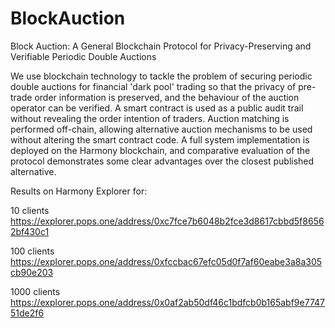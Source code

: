 # BlockAuction

Block Auction: A General Blockchain Protocol for Privacy-Preserving and Verifiable Periodic Double Auctions

We use blockchain technology to tackle the problem of securing periodic double auctions for financial 'dark pool'  trading so that the privacy of pre-trade order information is preserved, and the behaviour of the auction operator can be verified. A smart contract is used as a public audit trail without revealing the order intention of traders. Auction matching is performed off-chain, allowing alternative auction mechanisms to be used without altering the smart contract code. A full system implementation is deployed on the Harmony blockchain, and comparative evaluation of the protocol demonstrates some clear advantages over the closest published alternative.

Results on Harmony Explorer for:

10 clients https://explorer.pops.one/address/0xc7fce7b6048b2fce3d8617cbbd5f86562bf430c1

100 clients https://explorer.pops.one/address/0xfccbac67efc05d0f7af60eabe3a8a305cb90e203

1000 clients https://explorer.pops.one/address/0x0af2ab50df46c1bdfcb0b165abf9e774751de2f6
